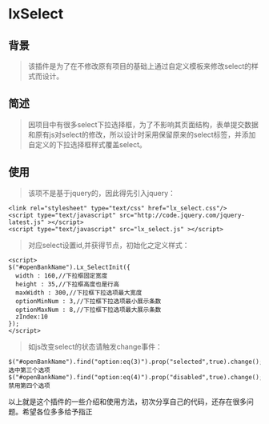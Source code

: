 # lxSelect
## 背景
> 该插件是为了在不修改原有项目的基础上通过自定义模板来修改select的样式而设计。
## 简述
> 因项目中有很多select下拉选择框，为了不影响其页面结构，表单提交数据和原有js对select的修改，所以设计时采用保留原来的select标签，并添加自定义的下拉选择框样式覆盖select。
## 使用
> 该项不是基于jquery的，因此得先引入jquery：
```
<link rel="stylesheet" type="text/css" href="lx_select.css"/>
<script type="text/javascript" src="http://code.jquery.com/jquery-latest.js" ></script>
<script type="text/javascript" src="lx_select.js" ></script>
```
> 对应select设置id,并获得节点，初始化之定义样式：
```
<script>
$("#openBankName").Lx_SelectInit({
  width : 160,//下拉框固定宽度
  height : 35,//下拉框高度也是行高
  maxWidth : 300,//下拉框下拉选项最大宽度
  optionMinNum : 3,//下拉框下拉选项最小展示条数
  optionMaxNum : 8,//下拉框下拉选项最大展示条数
  zIndex:10 
});
</script>
```
> 如js改变select的状态请触发change事件：
```
$("#openBankName").find("option:eq(3)").prop("selected",true).change();//选中第三个选项
$("#openBankName").find("option:eq(4)").prop("disabled",true).change();//禁用第四个选项

```

以上就是这个插件的一些介绍和使用方法，初次分享自己的代码，还存在很多问题。希望各位多多给予指正

